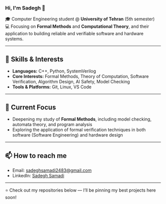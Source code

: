 ### Hi, I'm Sadegh 👋

🎓 Computer Engineering student @ **University of Tehran** (5th semester)  
💻 Focusing on **Formal Methods** and **Computational Theory**, and their application to building reliable and verifiable software and hardware systems.

---

## 🔧 Skills & Interests
- **Languages:** C++, Python, SystemVerilog
- **Core Interests:** Formal Methods, Theory of Computation, Software Verification, Algorithm Design, AI Safety, Model Checking
- **Tools & Platforms:** Git, Linux, VS Code  

---

## 📌 Current Focus
- Deepening my study of **Formal Methods**, including model checking, automata theory, and program analysis
- Exploring the application of formal verification techniques in both software (Software Engineering) and hardware design

---

## 📫 How to reach me
- Email: [sadeghsamadi2483@gmail.com](mailto:sadeghsamadi2483@gmail.com)  
- LinkedIn: [Sadegh Samadi](https://www.linkedin.com/in/sadegh-samadi-46616a384/)  

---

⭐️ Check out my repositories below — I’ll be pinning my best projects here soon!
